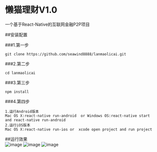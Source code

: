 # 懒猫理财V1.0
一个基于React-Native的互联网金融P2P项目

##安装配置

###1.第一步
```
git clone https://github.com/seawind8888/lanmaolicai.git
```
###2.第二步
```
cd lanmaolicai
```
###3.第三步
```
npm install
```
###4.第四步
```
1.运行Android版本
Mac OS X:react-native run-android  or Windows OS:react-native start and react-native run-android
2.运行iOS版本
Mac OS X:react-native run-ios or  xcode open project and run project
```
##运行效果 
<br/>
 ![image](https://github.com/seawind8888/lanmaolicai/blob/master/screenshot/app1.gif)
 ![image](https://github.com/seawind8888/lanmaolicai/blob/master/screenshot/app2.gif)
 ![image](https://github.com/seawind8888/lanmaolicai/blob/master/screenshot/app3.gif)
